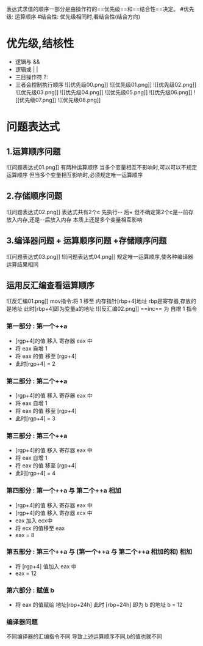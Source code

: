 表达式求值的顺序一部分是由操作符的==优先级==和==结合性==决定。
	#优先级: 运算顺序
	#结合性: 优先级相同时,看结合性(结合方向)
# 优先级,结核性 
+ 逻辑与 && 
+ 逻辑或 | |
+ 三目操作符 ?:
+ 三者会控制执行顺序
![[优先级00.png]]
![[优先级01.png]]
![[优先级02.png]]
![[优先级03.png]]
![[优先级04.png]]
![[优先级05.png]]
![[优先级06.png]]
![[优先级07.png]]
![[优先级08.png]]
# 问题表达式

##  1.运算顺序问题
![[问题表达式01.png]]
有两种运算顺序
当多个变量相互不影响时,可以可以不规定运算顺序
但当多个变量相互影响时,必须规定唯一运算顺序
## 2.存储顺序问题
![[问题表达式02.png]]
表达式共有2个c
先执行--
后+
但不确定第2个c是--前存放入内存,还是--后放入内存
本质上还是多个变量相互影响

## 3.编译器问题 + 运算顺序问题 +存储顺序问题
![[问题表达式03.png]]
![[问题表达式04.png]]
规定唯一运算顺序,使各种编译器运算结果相同
## 运用反汇编查看运算顺序
![[反汇编01.png]]
mov指令:将 1 移至 内存指针\[rbp+4]地址
rbp是寄存器,存放的是地址
此时\[rbp+4]即为变量a的地址
![[反汇编02.png]]
==inc== 为 自增 1 指令
### 第一部分 : 第一个++a
+ \[rgp+4]的值 移入 寄存器 eax 中
+ 将 eax 自增 1 
+ 将 eax 的值 移至 \[rgp+4]
+ 此时\[rgp+4] = 2  
### 第二部分 : 第二个++a
+ \[rgp+4]的值 移入 寄存器 eax 中
+ 将 eax 自增 1 
+ 将 eax 的值 移至 \[rgp+4]
+ 此时\[rgp+4] = 3
### 第三部分 : 第三个++a
+ \[rgp+4]的值 移入 寄存器 eax 中
+ 将 eax 自增 1 
+ 将 eax 的值 移至 \[rgp+4]
+ 此时\[rgp+4] = 4
### 第四部分 : 第一个++a 与 第二个++a 相加
+  \[rgp+4]的值 移入 寄存器 eax 中
+  \[rgp+4]的值 移入 寄存器 ecx 中
+ eax 加入 ecx中
+ 将 ecx 的值移至 eax 
+ eax = 8
### 第五部分 : 第三个++a 与 (第一个++a 与 第二个++a 相加的和) 相加
+ 将 \[rgp+4] 值加入 eax 中
+ eax = 12
### 第六部分 : 赋值 b
+ 将 eax 的值赋给 地址\[rbp+24h]
此时 \[rbp+24h] 即为 b 的地址
b = 12 
### 编译器问题
不同编译器的汇编指令不同
导致上述运算顺序不同,b的值也就不同